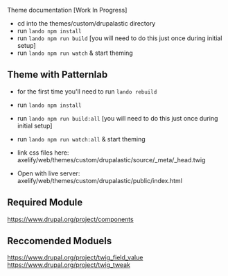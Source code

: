 Theme documentation [Work In Progress]

- cd into the themes/custom/drupalastic directory
- run `lando npm install`
- run `lando npm run build` [you will need to do this just once during initial setup]
- run `lando npm run watch` & start theming

## Theme with Patternlab
- for the first time you'll need to run `lando rebuild`

- run `lando npm install`
- run `lando npm run build:all` [you will need to do this just once during initial setup]
- run `lando npm run watch:all` & start theming

- link css files here: axelify/web/themes/custom/drupalastic/source/_meta/_head.twig
- Open with live server: axelify/web/themes/custom/drupalastic/public/index.html

## Required Module
https://www.drupal.org/project/components

## Reccomended Moduels
https://www.drupal.org/project/twig_field_value
https://www.drupal.org/project/twig_tweak